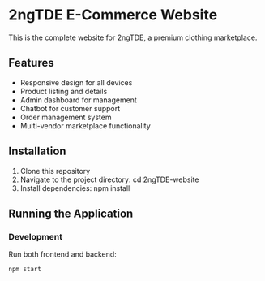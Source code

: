 # 2ngTDE E-Commerce Website

This is the complete website for 2ngTDE, a premium clothing marketplace.

## Features

- Responsive design for all devices
- Product listing and details
- Admin dashboard for management
- Chatbot for customer support
- Order management system
- Multi-vendor marketplace functionality

## Installation

1. Clone this repository
2. Navigate to the project directory: cd 2ngTDE-website
3. Install dependencies: npm install

## Running the Application

### Development

Run both frontend and backend:
```bash
npm start